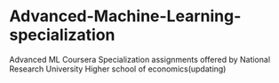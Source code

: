 # Advanced-Machine-Learning-specialization
Advanced ML Coursera Specialization assignments offered by National Research University Higher school of economics(updating)

